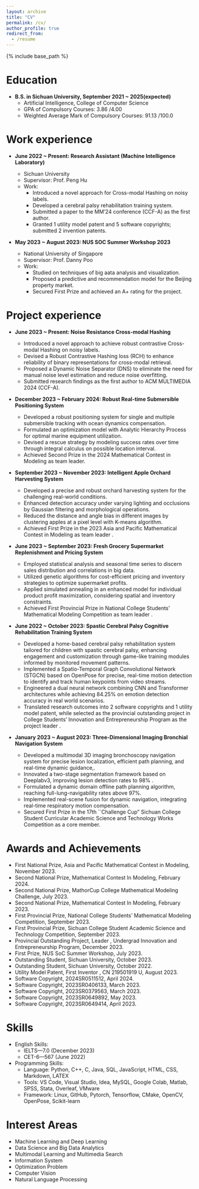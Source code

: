 ```yaml
---
layout: archive
title: "CV"
permalink: /cv/
author_profile: true
redirect_from:
  - /resume
---
```


{% include base_path %}

Education
======
* **B.S. in Sichuan University, September 2021 ~ 2025(expected)**
  - Artificial Intelligence, College of Computer Science
  - GPA of Compulsory Courses: 3.86 /4.00
  - Weighted Average Mark of Compulsory Courses: 91.13 /100.0

Work experience
======
* **June 2022 ~ Present: Research Assistant (Machine Intelligence Laboratory)**
  * Sichuan University
  * Supervisor: Prof. Peng Hu
  * Work:
    - Introduced a novel approach for Cross-modal Hashing on noisy labels.
    - Developed a cerebral palsy rehabilitation training system.
    - Submitted a paper to the MM’24 conference (CCF-A) as the first author.
    - Granted 1 utility model patent and 5 software copyrights; submitted 2 invention patents.
  
* **May 2023 ~ August 2023: NUS SOC Summer Workshop 2023**
  * National University of Singapore
  * Supervisor: Prof. Danny Poo
  * Work:
    - Studied on techniques of big aata analysis and visualization.
    - Proposed a predictive and recommendation model for the Beijing property market.
    - Secured First Prize and achieved an A+ rating for the project.
      
Project experience
======
* **June 2023 ~ Present: Noise Resistance Cross-modal Hashing**
  * Introduced a novel approach to achieve robust contrastive Cross-modal Hashing on noisy labels.
  * Devised a Robust Contrastive Hashing loss (RCH) to enhance reliability of binary representations for cross-modal retrieval.
  * Proposed a Dynamic Noise Separator (DNS) to eliminate the need for manual noise level estimation and reduce noise overfitting.
  * Submitted research findings as the first author to ACM MULTIMEDIA 2024 (CCF-A).
  
* **December 2023 ~ February 2024: Robust Real-time Submersible Positioning System**
  * Developed a robust positioning system for single and multiple submersible tracking with ocean dynamics compensation.
  * Formulated an optimization model with Analytic Hierarchy Process for optimal marine equipment utilization.
  * Devised a rescue strategy by modeling success rates over time through integral calculus on possible location interval.
  * Achieved Second Prize in the 2024 Mathematical Contest in Modeling as team leader.

* **September 2023 ~ November 2023: Intelligent Apple Orchard Harvesting System**
  * Developed a precise and robust orchard harvesting system for the challenging real-world conditions.
  * Enhanced detection accuracy under varying lighting and occlusions by Gaussian filtering and morphological operations.
  * Reduced the distance and angle bias in different images by clustering apples at a pixel level with K-means algorithm.
  * Achieved First Prize in the 2023 Asia and Pacific Mathematical Contest in Modeling as team leader .
 
* **June 2023 ~ September 2023: Fresh Grocery Supermarket Replenishment and Pricing System**
  * Employed statistical analysis and seasonal time series to discern sales distribution and correlations in big data.
  * Utilized genetic algorithms for cost-efficient pricing and inventory strategies to optimize supermarket profits.
  * Applied simulated annealing in an enhanced model for individual product profit maximization, considering spatial and
inventory constraints.
  * Achieved First Provincial Prize in National College Students’ Mathematical Modeling Competition as team leader .
  
* **June 2022 ~ October 2023: Spastic Cerebral Palsy Cognitive Rehabilitation Training System**
  * Developed a home-based cerebral palsy rehabilitation system tailored for children with spastic cerebral palsy, enhancing
engagement and customization through game-like training modules informed by monitored movement patterns.
  * Implemented a Spatio-Temporal Graph Convolutional Network (STGCN) based on OpenPose for precise, real-time
motion detection to identify and track human keypoints from video streams.
  * Engineered a dual neural network combining CNN and Transformer architectures while achieving 84.25% on emotion
detection accuracy in real world scenarios.
  * Translated research outcomes into 2 software copyrights and 1 utility model patent, while selected as the provincial
outstanding project in College Students’ Innovation and Entrepreneurship Program as the project leader .

* **January 2023 ~ August 2023: Three-Dimensional Imaging Bronchial Navigation System**
  * Developed a multimodal 3D imaging bronchoscopy navigation system for precise lesion localization, efficient path
planning, and real-time dynamic guidance,.
  * Innovated a two-stage segmentation framework based on Deeplabv3, improving lesion detection rates to 98% .
  * Formulated a dynamic domain offline path planning algorithm, reaching full-lung-navigability rates above 97%.
  * Implemented real-scene fusion for dynamic navigation, integrating real-time respiratory motion compensation.
  * Secured First Prize in the 17th ``Challenge Cup” Sichuan College Student Curricular Academic Science and Technology
Works Competition as a core member.

Awards and Achievements
======
* First National Prize, Asia and Pacific Mathematical Contest in Modeling, November 2023.
* Second National Prize, Mathematical Contest In Modeling, February 2024.
* Second National Prize, MathorCup College Mathematical Modeling Challenge, July 2023.
* Second National Prize, Mathematical Contest In Modeling, February 2023.
* First Provincial Prize, National College Students’ Mathematical Modeling Competition, September 2023.
* First Provincial Prize, Sichuan College Student Academic Science and Technology Competition, September 2023.
* Provincial Outstanding Project, Leader , Undergrad Innovation and Entrepreneurship Program, December 2023.
* First Prize, NUS SoC Summer Workshop, July 2023.
* Outstanding Student, Sichuan University, October 2023.
* Outstanding Student, Sichuan University, October 2022.
* Utility Model Patent, First Inventor , CN 219501919 U, August 2023.
* Software Copyright, 2024SR0511512, April 2024.
* Software Copyright, 2023SR0406133, March 2023.
* Software Copyright, 2023SR0379563, March 2023.
* Software Copyright, 2023SR0649892, May 2023.
* Software Copyright, 2023SR0649414, April 2023.

Skills
======
* English Skills:
  * IELTS—7.0 (December 2023)
  * CET-6—567 (June 2022)
* Programming Skills:
  * Language: Python, C++, C, Java, SQL, JavaScript, HTML, CSS, Markdown, LATEX
  * Tools: VS Code, Visual Studio, Idea, MySQL, Google Colab, Matlab, SPSS, Stata, Overleaf, VMware
  * Framework: Linux, GitHub, Pytorch, Tensorflow, CMake, OpenCV, OpenPose, Scikit-learn

Interest Areas
======
* Machine Learning and Deep Learning
* Data Science and Big Data Analytics
* Multimodal Learning and Multimedia Search
* Information System
* Optimization Problem
* Computer Vision
* Natural Language Processing
